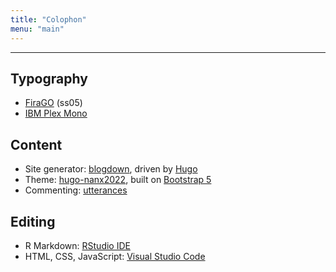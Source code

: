 ```yaml
---
title: "Colophon"
menu: "main"
---
```


<hr>

## Typography

- [FiraGO](https://github.com/bBoxType/FiraGO) (ss05)
- [IBM Plex Mono](https://github.com/IBM/plex)

## Content

- Site generator: [blogdown](https://github.com/rstudio/blogdown), driven by [Hugo](https://gohugo.io/)
- Theme: [hugo-nanx2022](https://github.com/nanxstats/hugo-nanx2022), built on [Bootstrap 5](https://getbootstrap.com/)
- Commenting: [utterances](https://utteranc.es/)

## Editing

- R Markdown: [RStudio IDE](https://posit.co/products/open-source/rstudio/)
- HTML, CSS, JavaScript: [Visual Studio Code](https://code.visualstudio.com/)
